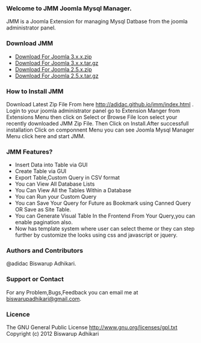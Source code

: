 ### Welcome to JMM Joomla Mysql Manager.

JMM is a Joomla Extension for managing Mysql Datbase from the joomla administrator panel.

### Download JMM

* [Download For Joomla 3.x.x.zip ](https://github.com/adidac/jmm/archive/j3x.zip)
* [Download For Joomla 3.x.x.tar.gz ](https://github.com/adidac/jmm/archive/j3x.tar.gz)
* [Download For Joomla 2.5.x.zip ](https://github.com/adidac/jmm/archive/j25x.zip)
* [Download For Joomla 2.5.x.tar.gz ](https://github.com/adidac/jmm/archive/j25x.tar.gz)


### How to Install JMM

Download Latest Zip File From here http://adidac.github.io/jmm/index.html . Login to your joomla administrator
panel go to Extension Manger from Extensions Menu then click on Select or Browse File Icon select your recently downloaded JMM Zip File. Then Click on Install.After successfull installation Click on componnent Menu you can see Joomla Mysql Manager Menu click here and start JMM. 


### JMM Features?

* Insert Data into Table via GUI
* Create Table via GUI
* Export Table,Custom Query in CSV format
* You can View All Database Lists
* You Can View All the Tables Within a Database
* You can Run your Custom Query
* You can Save Your Query for Future as Bookmark using Canned Query OR Save as Site Table.
* You can Generate Visual Table In the Frontend From Your Query,you can enable pagination also.
* Now has template system where user can select theme or they can step further by customize the looks using css and javascript or jquery.

### Authors and Contributors

@adidac Biswarup Adhikari.

### Support or Contact

For any Problem,Bugs,Feedback you can email me at biswarupadhikari@gmail.com.

### Licence

The GNU General Public License
http://www.gnu.org/licenses/gpl.txt
Copyright (c) 2012 Biswarup Adhikari
